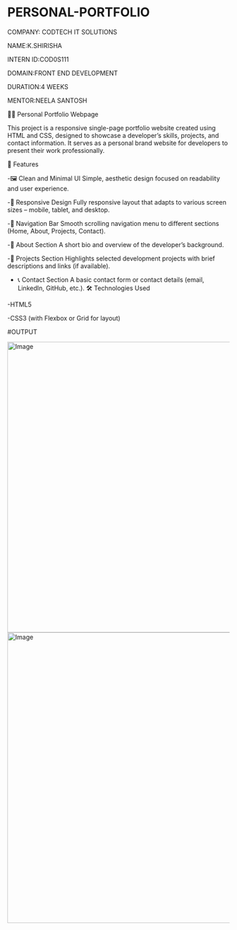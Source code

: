 # PERSONAL-PORTFOLIO

COMPANY: CODTECH IT SOLUTIONS

NAME:K.SHIRISHA

INTERN ID:COD0S111

DOMAIN:FRONT END DEVELOPMENT

DURATION:4 WEEKS

MENTOR:NEELA SANTOSH

🧑‍💻 Personal Portfolio Webpage

This project is a responsive single-page portfolio website created using HTML and CSS, designed to showcase a developer’s skills, projects, and contact information. It serves as a personal brand website for developers to present their work professionally.

📌 Features

  -🖼️ Clean and Minimal UI
    Simple, aesthetic design focused on readability and user experience.

  -📱 Responsive Design
    Fully responsive layout that adapts to various screen sizes – mobile, tablet, and desktop.

  -🧭 Navigation Bar
    Smooth scrolling navigation menu to different sections (Home, About, Projects, Contact).

  -🧾 About Section
    A short bio and overview of the developer’s background.

  -💼 Projects Section
    Highlights selected development projects with brief descriptions and links (if available).

   - 📞 Contact Section
    A basic contact form or contact details (email, LinkedIn, GitHub, etc.).
🛠️ Technologies Used

  -HTML5

  -CSS3 (with Flexbox or Grid for layout)

#OUTPUT

<img width="1290" height="657" alt="Image" src="https://github.com/user-attachments/assets/cdbd6041-d502-4fca-bd81-80df393dd4ee" />

<img width="1290" height="657" alt="Image" src="https://github.com/user-attachments/assets/679b28d0-41cf-4486-b1d3-04ddb1ab894f" />


